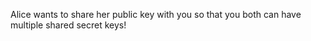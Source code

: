 Alice wants to share her public key with you so that you both can have multiple shared secret keys!
